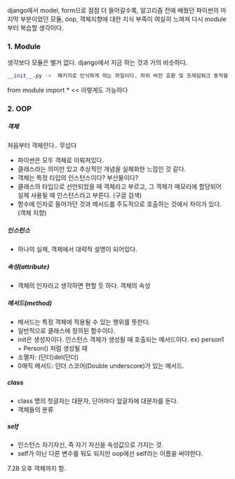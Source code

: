 django에서 model, form으로 점점 더 들어갈수록, 알고리즘 전에 배웠던 파이썬의 마지막 부분이었던 모듈, oop, 객체지향에 대한 지식 부족이 여실히 느껴져 다시 module부터 복습할 생각이다.



### 1. Module

생각보다 모듈은 별거 없다. django에서 지금 하는 것과 거의 비슷하다. 

```python
__init__.py ->  패키지로 인식하게 하는 파일이다. 하위 버전 호환 및 프레임워크 동작을 위해 생성을 권장한다.
```

from module import * << 이렇게도 가능하다





### 2. OOP

##### 객체

처음부터 객체란다.. 무섭다

- 파이썬은 모두 객체로 이뤄져있다.
- 클래스라는 의미만 있고 추상적인 개념을 실체화한 느낌인 것 같다.
- 객체는 특정 타입의 인스턴스이다? 부산물이다?
- 클래스의 타입으로 선언되었을 때 객체라고 부르고, 그 객체가 메모리에 할당되어 실제 사용될 때 인스턴스라고 부른다. (구글 검색)
- 함수에 인자로 들어가던 것과 메서드를 주도적으로 호출하는 것에서 차이가 있다.(객체 지향)



##### 인스턴스

- 하나의 실체, 객체에서 대략적 설명이 되어있다.



##### 속성(attribute)

- 객체의 인자라고 생각하면 편할 듯 하다. 객체의 속성



##### 메서드(method)

- 메서드는 특정 객체에 적용될 수 있는 행위를 뜻한다.
- 일반적으로 클래스에 정의된 함수이다.
- init은 생성자이다. 인스턴스 객체가 생성될 때 호출되는 메서드이다.  ex) person1 = Person() 처럼 생성될 때
- 소멸자: (던더)del(던더)
- 0매직 메서드: 던더 스코어(Double underscore)가 있는 메서드.



##### class

- class 명의 첫글자는 대문자, 단어마다 앞글자에 대문자를 둔다.
- 객체들의 분류



##### self

- 인스턴스 자기자신, 즉 자기 자신을 속성값으로 가지는 것.
- self가 아닌 다른 변수를 둬도 되지만 oop에선 self라는 이름을 써야한다.





7.28 오후 객체까지 함.
